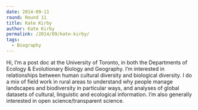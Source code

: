 ```yaml
---
date: 2014-09-11
round: Round 11
title: Kate Kirby
author: Kate Kirby
permalink: /2014/09/kate-kirby/
tags:
  - Biography
---
```

Hi, I&#8217;m a post doc at the University of Toronto, in both the Departments of Ecology & Evolutionary Biology and Geography. I&#8217;m interested in relationships between human cultural diversity and biological diversity. I do a mix of field work in rural areas to understand why people manage landscapes and biodiversity in particular ways, and analyses of global datasets of cultural, linguistic and ecological information. I&#8217;m also generally interested in open science/transparent science.
